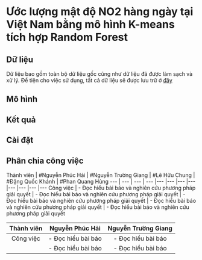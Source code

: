 # Ước lượng mật độ NO2 hàng ngày tại Việt Nam bằng mô hình K-means tích hợp Random Forest

## Dữ liệu
Dữ liệu bao gồm toàn bộ dữ liệu gốc cũng như dữ liệu đã được làm sạch và xử lý. Để tiện cho việc sử dụng, tất cả dữ liệu sẽ được lưu trữ ở [đây](https://drive.google.com/drive/folders/1uoh64dOepEHd9GR2ZywnCo-8zqMSg5Qn)
## Mô hình

## Kết quả 

## Cài đặt

## Phân chia công việc
Thành viên | #Nguyễn Phúc Hải | #Nguyễn Trường Giang | #Lê Hữu Chung | #Đặng Quốc Khánh | #Phan Quang Hùng
--- | --- | --- | --- |--- |--- |--- |--- |--- |--- |--- |---
Công việc | - Đọc hiểu bài báo và nghiên cứu phương pháp giải quyết | - Đọc hiểu bài báo và nghiên cứu phương pháp giải quyết | - Đọc hiểu bài báo và nghiên cứu phương pháp giải quyết | - Đọc hiểu bài báo và nghiên cứu phương pháp giải quyết | - Đọc hiểu bài báo và nghiên cứu phương pháp giải quyết 

| Thành viên | Nguyễn Phúc Hải  | Nguyễn Trường Giang  |
| :---:      | :-:              | :-:                  |
| Công việc  |- Đọc hiểu bài báo |- Đọc hiểu bài báo |
|            |- Đọc hiểu bài báo |- Đọc hiểu bài báo |
